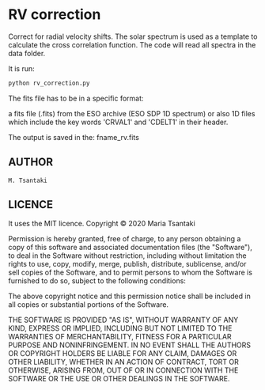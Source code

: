 RV correction
======

Correct for radial velocity shifts. The solar spectrum is used as a template to calculate the cross correlation function. The code will read all spectra in the data folder.

It is run:

```python
python rv_correction.py 
```
The fits file has to be in a specific format:

a fits file (.fits) from the ESO archive (ESO SDP 1D spectrum) or also 1D files which include the key words 'CRVAL1' and 'CDELT1' in their header.

The output is saved in the: fname_rv.fits 


AUTHOR
-------

    M. Tsantaki

LICENCE
-------

It uses the MIT licence.
Copyright © 2020 Maria Tsantaki

Permission is hereby granted, free of charge, to any person obtaining
a copy of this software and associated documentation files (the "Software"),
to deal in the Software without restriction, including without limitation
the rights to use, copy, modify, merge, publish, distribute, sublicense,
and/or sell copies of the Software, and to permit persons to whom the
Software is furnished to do so, subject to the following conditions:

The above copyright notice and this permission notice shall be included
in all copies or substantial portions of the Software.

THE SOFTWARE IS PROVIDED "AS IS", WITHOUT WARRANTY OF ANY KIND,
EXPRESS OR IMPLIED, INCLUDING BUT NOT LIMITED TO THE WARRANTIES
OF MERCHANTABILITY, FITNESS FOR A PARTICULAR PURPOSE AND NONINFRINGEMENT.
IN NO EVENT SHALL THE AUTHORS OR COPYRIGHT HOLDERS BE LIABLE FOR ANY CLAIM,
DAMAGES OR OTHER LIABILITY, WHETHER IN AN ACTION OF CONTRACT,
TORT OR OTHERWISE, ARISING FROM, OUT OF OR IN CONNECTION WITH THE SOFTWARE
OR THE USE OR OTHER DEALINGS IN THE SOFTWARE.

